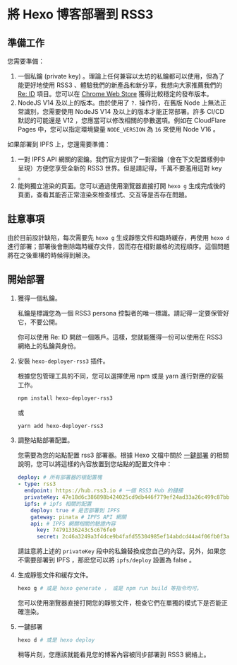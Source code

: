 # 將 Hexo 博客部署到 RSS3

## 準備工作

您需要準備：

1. 一個私鑰 (private key) 。理論上任何兼容以太坊的私鑰都可以使用，但為了能更好地使用 RSS3 、體驗我們的新產品和新分享，我想向大家推薦我們的 [Re: ID](https://github.com/NaturalSelectionLabs/Re-ID) 項目。您可以在 [Chrome Web Store](https://chrome.google.com/webstore/detail/re-id/hcioafpcjhamfeiegnnahpjnmnlilkil) 獲得比較穩定的發布版本。
2. NodeJS V14 及以上的版本。由於使用了 `?.` 操作符，在舊版 Node 上無法正常識別，您需要使用 NodeJS V14 及以上的版本才能正常部署。許多 CI/CD 默認的可能還是 V12 ，您應當可以修改相關的參數選項。例如在 CloudFlare Pages 中，您可以指定環境變量 `NODE_VERSION` 為 `16` 來使用 Node V16 。

如果部署到 IPFS 上，您還需要準備：

1. 一對 IPFS API 網關的密鑰。我們官方提供了一對密鑰（會在下文配置樣例中呈現）方便您享受全新的 RSS3 世界。但是請記得，千萬不要濫用這對 key 。
2. 能夠獨立渲染的頁面。您可以通過使用瀏覽器直接打開 `hexo g` 生成完成後的頁面，查看其能否正常渲染來檢查樣式、交互等是否存在問題。

## 註意事項

由於目前設計缺陷，每次需要先 `hexo g` 生成靜態文件和臨時緩存，再使用 `hexo d` 進行部署；部署後會刪除臨時緩存文件，因而存在相對嚴格的流程順序。這個問題將在之後重構的時候得到解決。

## 開始部署

1. 獲得一個私鑰。

    私鑰是標識您為一個 RSS3 persona 控製者的唯一標識。請記得一定要保管好它，不要公開。

    你可以使用 Re: ID 開啟一個賬戶。這樣，您就能獲得一份可以使用在 RSS3 網絡上的私鑰與身份。

2. 安裝 `hexo-deployer-rss3` 插件。

    根據您包管理工具的不同，您可以選擇使用 npm 或是 yarn 進行對應的安裝工作。

    ```bash
    npm install hexo-deployer-rss3
    ```

    或

    ```bash
    yarn add hexo-deployer-rss3
    ```

3. 調整站點部署配置。

    您需要為您的站點配置 rss3 部署器。根據 Hexo 文檔中關於 [一鍵部署](https://hexo.io/zh-cn/docs/one-command-deployment) 的相關說明，您可以將這樣的內容放置到您站點的配置文件中：

    ```yaml
    deploy: # 所有部署器的根配置塊
    - type: rss3
      endpoint: https://hub.rss3.io # 一個 RSS3 Hub 的鏈接
      privateKey: 47e18d6c386898b424025cd9db446f779ef24ad33a26c499c87bb3d9372540ba # 您的私鑰，64字節。
      ipfs: # ipfs 相關的配置
        deploy: true # 是否部署到 IPFS
        gateway: pinata # IPFS API 網關
        api: # IPFS 網關相關的驗證內容
          key: 74791336243c5c676fe0
          secret: 2c46a3249a3f4dce9b4fafd55304985ef14abdcd44a4f06fb0f3a4133e80c1d0
    ```

    請註意將上述的 `privateKey` 段中的私鑰替換成您自己的內容。另外，如果您不需要部署到 IPFS ，那麽您可以將 `ipfs/deploy` 設置為 false 。

4. 生成靜態文件和緩存文件。

    ```bash
    hexo g # 或是 hexo generate ， 或是 npm run build 等指令均可。
    ```

    您可以使用瀏覽器直接打開您的靜態文件，檢查它們在單獨的模式下是否能正確渲染。

5. 一鍵部署

    ```bash
    hexo d # 或是 hexo deploy
    ```

    稍等片刻，您應該就能看見您的博客內容被同步部署到 RSS3 網絡上。
